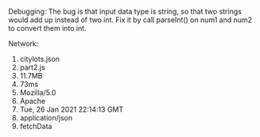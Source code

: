 Debugging:
 The bug is that input data type is string, so that two strings would add up instead of two int.
 Fix it by call parseInt() on num1 and num2 to convert them into int.
 
Network:
 1. citylots.json
 2. part2.js
 3. 11.7MB
 4. 73ms
 5. Mozilla/5.0
 6. Apache
 7. Tue, 26 Jan 2021 22:14:13 GMT
 8. application/json
 9. fetchData

